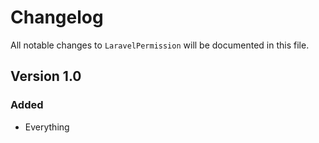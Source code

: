 # Changelog

All notable changes to `LaravelPermission` will be documented in this file.

## Version 1.0

### Added
- Everything
